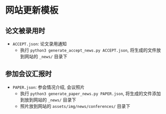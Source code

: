 # 网站更新模板

## 论文被录用时

- `ACCEPT.json`: 论文录用通知
  - 执行 `python3 generate_accept_news.py ACCEPT.json`, 将生成的文件放到网站的 `_news/` 目录下

## 参加会议汇报时

- `PAPER.json`: 参会情况介绍, 会议照片
  - 执行 `python3 generate_paper_news.py PAPER.json`, 将生成的文件添加到放到网站的 `_news/` 目录下
  - 照片放到网站的 `assets/img/news/conferences/` 目录下
